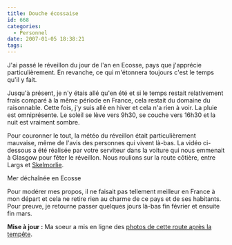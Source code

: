 ```yaml
---
title: Douche écossaise
id: 668
categories:
  - Personnel
date: 2007-01-05 18:38:21
tags:
---
```


J'ai passé le réveillon du jour de l'an en Ecosse, pays que j'apprécie particulièrement. En revanche, ce qui m'étonnera toujours c'est le temps qu'il y fait.

Jusqu'à présent, je n'y étais allé qu'en été et si le temps restait relativement frais comparé à la même période en France, cela restait du domaine du raisonnable. Cette fois, j'y suis allé en hiver et cela n'a rien à voir. La pluie est omniprésente. Le soleil se lève vers 9h30, se couche vers 16h30 et la nuit est vraiment sombre.

Pour couronner le tout, la météo du réveillon était particulièrement mauvaise, même de l'avis des personnes qui vivent là-bas. La vidéo ci-dessous a été réalisée par votre serviteur dans la voiture qui nous emmenait à Glasgow pour fêter le réveillon. Nous roulions sur la route côtière, entre Largs et [Skelmorlie](http://maps.google.com/maps?f=q&amp;hl=fr&amp;q=Skelmorlie,+scotland&amp;sll=37.0625,-95.677068&amp;sspn=31.371289,82.265625&amp;ie=UTF8&amp;z=13&amp;ll=55.872614,-4.890976&amp;spn=0.043339,0.21698&amp;t=k&amp;om=1&amp;iwloc=addr).
 <object type="application/x-shockwave-flash" data="http://www.youtube.com/v/b1aa30JMgy0" width="425" height="350"> 	<param name="movie" value="http://www.youtube.com/v/b1aa30JMgy0"></param> 	

Mer déchaînée en Ecosse
 </object> 

Pour modérer mes propos, il ne faisait pas tellement meilleur en France à mon départ et cela ne retire rien au charme de ce pays et de ses habitants. Pour preuve, je retourne passer quelques jours là-bas fin février et ensuite fin mars.

**Mise à jour :** Ma soeur a mis en ligne des [photos de cette route après la tempête](http://www.determinded.net/wp/?p=39).